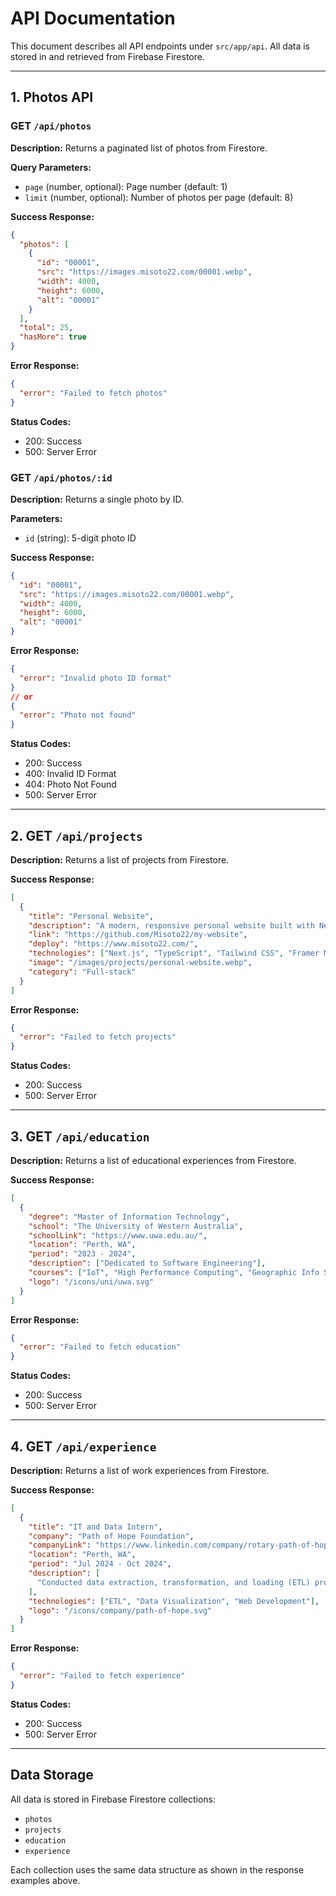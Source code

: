 # API Documentation

This document describes all API endpoints under `src/app/api`. All data is stored in and retrieved from Firebase Firestore.

---

## 1. Photos API

### GET `/api/photos`

**Description:**
Returns a paginated list of photos from Firestore.

**Query Parameters:**
- `page` (number, optional): Page number (default: 1)
- `limit` (number, optional): Number of photos per page (default: 8)

**Success Response:**
```json
{
  "photos": [
    {
      "id": "00001",
      "src": "https://images.misoto22.com/00001.webp",
      "width": 4000,
      "height": 6000,
      "alt": "00001"
    }
  ],
  "total": 25,
  "hasMore": true
}
```

**Error Response:**
```json
{
  "error": "Failed to fetch photos"
}
```

**Status Codes:**
- 200: Success
- 500: Server Error

### GET `/api/photos/:id`

**Description:**
Returns a single photo by ID.

**Parameters:**
- `id` (string): 5-digit photo ID

**Success Response:**
```json
{
  "id": "00001",
  "src": "https://images.misoto22.com/00001.webp",
  "width": 4000,
  "height": 6000,
  "alt": "00001"
}
```

**Error Response:**
```json
{
  "error": "Invalid photo ID format"
}
// or
{
  "error": "Photo not found"
}
```

**Status Codes:**
- 200: Success
- 400: Invalid ID Format
- 404: Photo Not Found
- 500: Server Error

---

## 2. GET `/api/projects`

**Description:**
Returns a list of projects from Firestore.

**Success Response:**
```json
[
  {
    "title": "Personal Website",
    "description": "A modern, responsive personal website built with Next.js, TypeScript, and Tailwind CSS.",
    "link": "https://github.com/Misoto22/my-website",
    "deploy": "https://www.misoto22.com/",
    "technologies": ["Next.js", "TypeScript", "Tailwind CSS", "Framer Motion"],
    "image": "/images/projects/personal-website.webp",
    "category": "Full-stack"
  }
]
```

**Error Response:**
```json
{
  "error": "Failed to fetch projects"
}
```

**Status Codes:**
- 200: Success
- 500: Server Error

---

## 3. GET `/api/education`

**Description:**
Returns a list of educational experiences from Firestore.

**Success Response:**
```json
[
  {
    "degree": "Master of Information Technology",
    "school": "The University of Western Australia",
    "schoolLink": "https://www.uwa.edu.au/",
    "location": "Perth, WA",
    "period": "2023 - 2024",
    "description": ["Dedicated to Software Engineering"],
    "courses": ["IoT", "High Performance Computing", "Geographic Info Systems"],
    "logo": "/icons/uni/uwa.svg"
  }
]
```

**Error Response:**
```json
{
  "error": "Failed to fetch education"
}
```

**Status Codes:**
- 200: Success
- 500: Server Error

---

## 4. GET `/api/experience`

**Description:**
Returns a list of work experiences from Firestore.

**Success Response:**
```json
[
  {
    "title": "IT and Data Intern",
    "company": "Path of Hope Foundation",
    "companyLink": "https://www.linkedin.com/company/rotary-path-of-hope/",
    "location": "Perth, WA",
    "period": "Jul 2024 - Oct 2024",
    "description": [
      "Conducted data extraction, transformation, and loading (ETL) processes..."
    ],
    "technologies": ["ETL", "Data Visualization", "Web Development"],
    "logo": "/icons/company/path-of-hope.svg"
  }
]
```

**Error Response:**
```json
{
  "error": "Failed to fetch experience"
}
```

**Status Codes:**
- 200: Success
- 500: Server Error

---

## Data Storage

All data is stored in Firebase Firestore collections:
- `photos`
- `projects`
- `education`
- `experience`

Each collection uses the same data structure as shown in the response examples above.
